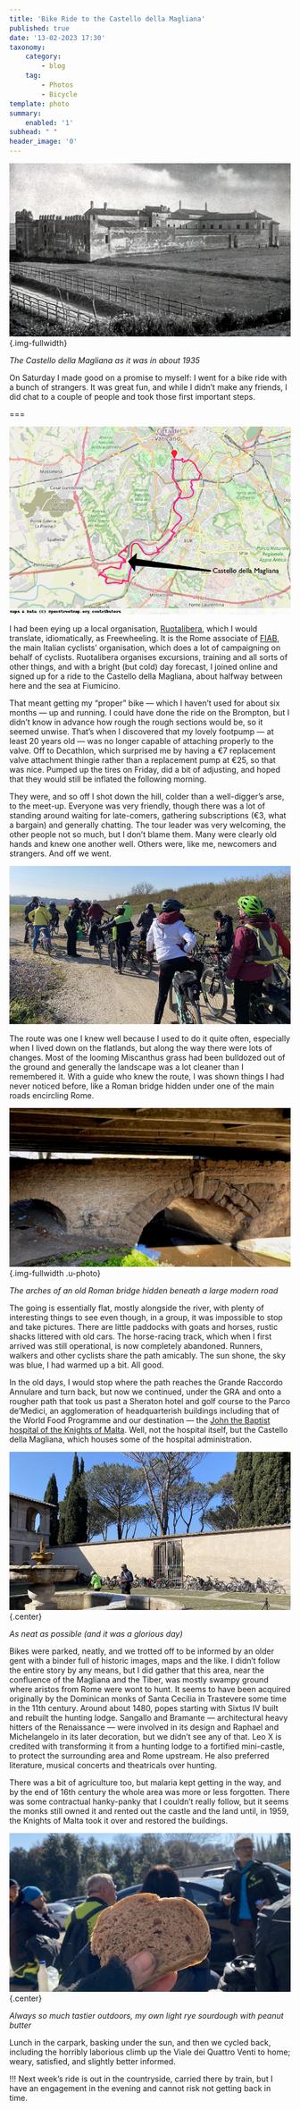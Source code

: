 ```yaml
---
title: 'Bike Ride to the Castello della Magliana'
published: true
date: '13-02-2023 17:30'
taxonomy:
    category:
        - blog
    tag:
        - Photos
        - Bicycle
template: photo
summary:
    enabled: '1'
subhead: " "
header_image: '0'
---
```


![Black and white photo of the Castello della Magliana as it was in about 1935](casale_magliana.jpg){.img-fullwidth}
<figcaption style="font-style: italic;">The Castello della Magliana as it was in about 1935</figcaption>

On Saturday I made good on a promise to myself: I went for a bike ride with a bunch of strangers. It was great fun, and while I didn’t make any friends, I did chat to a couple of people and took those first important steps.

===

![Route map and location of the castello](2023-02-11.png?class=center)

I had been eying up a local organisation, [Ruotalibera](https://www.ruotalibera.org/), which I would translate, idiomatically, as Freewheeling. It is the Rome associate of [FIAB](https://www.fiab-onlus.it/), the main Italian cyclists’ organisation, which does a lot of campaigning on behalf of cyclists. Ruotalibera organises excursions, training and all sorts of other things, and with a bright (but cold) day forecast, I joined online and signed up for a ride to the Castello della Magliana, about halfway between here and the sea at Fiumicino.

That meant getting my “proper” bike — which I haven’t used for about six months — up and running. I could have done the ride on the Brompton, but I didn’t know in advance how rough the rough sections would be, so it seemed unwise. That’s when I discovered that my lovely footpump — at least 20 years old — was no longer capable of attaching properly to the valve. Off to Decathlon, which surprised me by having a €7 replacement valve attachment thingie rather than a replacement pump at €25, so that was nice. Pumped up the tires on Friday, did a bit of adjusting, and hoped that they would still be inflated the following morning.

They were, and so off I shot down the hill, colder than a well-digger’s arse, to the meet-up. Everyone was very friendly, though there was a lot of standing around waiting for late-comers, gathering subscriptions (€3, what a bargain) and generally chatting. The tour leader was very welcoming, the other people not so much, but I don’t blame them. Many were clearly old hands and knew one another well. Others were, like me, newcomers and strangers. And off we went.

![A group of cyclists seen from the rear about to set off on a ride together](crowd.jpg?classes=center)

The route was one I knew well because I used to do it quite often, especially when I lived down on the flatlands, but along the way there were lots of changes. Most of the looming Miscanthus grass had been bulldozed out of the ground and generally the landscape was a lot cleaner than I remembered it. With a guide who knew the route, I was shown things I had never noticed before, like a Roman bridge hidden under one of the main roads encircling Rome.

![](bridge.jpg){.img-fullwidth .u-photo}
<figcaption style="font-style: italic;">The arches of an old Roman bridge hidden beneath a large modern road</figcaption>

The going is essentially flat, mostly alongside the river, with plenty of interesting things to see even though, in a group, it was impossible to stop and take pictures. There are little paddocks with goats and horses, rustic shacks littered with old cars. The horse-racing track, which when I first arrived was still operational, is now completely abandoned. Runners, walkers and other cyclists share the path amicably. The sun shone, the sky was blue, I had warmed up a bit. All good.

In the old days, I would stop where the path reaches the Grande Raccordo Annulare and turn back, but now we continued, under the GRA and onto a rougher path that took us past a Sheraton hotel and golf course to the Parco de’Medici, an agglomeration of headquarterish buildings including that of the World Food Programme and our destination — the [John the Baptist hospital of the Knights of Malta](https://sanita.acismom.it/ospedale-san-giovanni-battista/). Well, not the hospital itself, but the Castello della Magliana, which houses some of the hospital administration.

![Lots of bicycles parked against the wall of the old monastery with a fountain in the foreground](bikes.jpg){.center}
<figcaption style="font-style: italic;">As neat as possible (and it was a glorious day)</figcaption>

Bikes were parked, neatly, and we trotted off to be informed by an older gent with a binder full of historic images, maps and the like. I didn’t follow the entire story by any means, but I did gather that this area, near the confluence of the Magliana and the Tiber, was mostly swampy ground where aristos from Rome were wont to hunt. It seems to have been acquired originally by the Dominican monks of Santa Cecilia in Trastevere some time in the 11th century. Around about 1480, popes starting with Sixtus IV built and rebuilt the hunting lodge. Sangallo and Bramante — architectural heavy hitters of the Renaissance — were involved in its design and Raphael and Michelangelo in its later decoration, but we didn’t see any of that. Leo X is credited with transforming it from a hunting lodge to a fortified mini-castle, to protect the surrounding area and Rome upstream. He also preferred literature, musical concerts and theatricals over hunting.

There was a bit of agriculture too, but malaria kept getting in the way, and by the end of 16th century the whole area was more or less forgotten. There was some contractual hanky-panky that I couldn’t really follow, but it seems the monks still owned it and rented out the castle and the land until, in 1959, the Knights of Malta took it over and restored the buildings.

![My grubby hand holding my delicious sandwich](lunch.jpg){.center}
<figcaption style="font-style: italic;">Always so much tastier outdoors, my own light rye sourdough with peanut butter</figcaption>

Lunch in the carpark, basking under the sun, and then we cycled back, including the horribly laborious climb up the Viale dei Quattro Venti to home; weary, satisfied, and slightly better informed. 

!!! Next week’s ride is out in the countryside, carried there by train, but I have an engagement in the evening and cannot risk not getting back in time.
